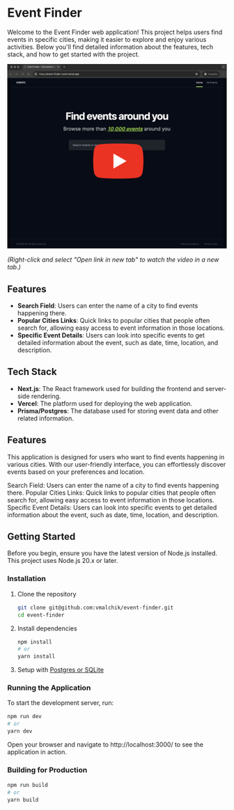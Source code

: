 # Event Finder

Welcome to the Event Finder web application! This project helps users find events in specific cities, making it easier to explore and enjoy various activities. Below you'll find detailed information about the features, tech stack, and how to get started with the project.

[![Watch the video](app_preview.png)](https://youtu.be/6GHVFSZg3rM)

_(Right-click and select "Open link in new tab" to watch the video in a new tab.)_

## Features

- **Search Field**: Users can enter the name of a city to find events happening there.
- **Popular Cities Links**: Quick links to popular cities that people often search for, allowing easy access to event information in those locations.
- **Specific Event Details**: Users can look into specific events to get detailed information about the event, such as date, time, location, and description.

## Tech Stack

- **Next.js**: The React framework used for building the frontend and server-side rendering.
- **Vercel**: The platform used for deploying the web application.
- **Prisma/Postgres**: The database used for storing event data and other related information.

## Features

This application is designed for users who want to find events happening in various cities. With our user-friendly interface, you can effortlessly discover events based on your preferences and location.

Search Field: Users can enter the name of a city to find events happening there.
Popular Cities Links: Quick links to popular cities that people often search for, allowing easy access to event information in those locations.
Specific Event Details: Users can look into specific events to get detailed information about the event, such as date, time, location, and description.

## Getting Started

Before you begin, ensure you have the latest version of Node.js installed. This project uses Node.js 20.x or later.

### Installation

1. Clone the repository

   ```sh
   git clone git@github.com:vmalchik/event-finder.git
   cd event-finder
   ```

2. Install dependencies

   ```sh
   npm install
   # or
   yarn install
   ```

3. Setup with [Postgres or SQLite](./docs/db.md)

### Running the Application

To start the development server, run:

```sh
npm run dev
# or
yarn dev
```

Open your browser and navigate to http://localhost:3000/ to see the application in action.

### Building for Production

```sh
npm run build
# or
yarn build
```
